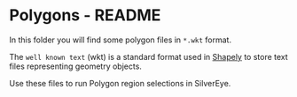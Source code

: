 # Polygons - README

In this folder you will find some polygon files in `*.wkt` format.

The `well known text` (wkt) is a standard format used in [Shapely](shapely.readthedocs.io/en/stable/manual.html) to store text files representing geometry objects.

Use these files to run Polygon region selections in SilverEye.

